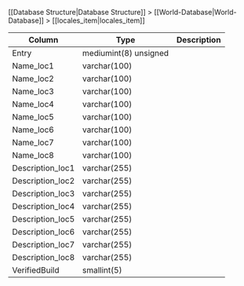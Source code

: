 [[Database Structure|Database Structure]] > [[World-Database|World-Database]] > [[locales_item|locales_item]]

Column | Type | Description
--- | --- | ---
Entry | mediumint(8) unsigned | 
Name_loc1 | varchar(100) | 
Name_loc2 | varchar(100) | 
Name_loc3 | varchar(100) | 
Name_loc4 | varchar(100) | 
Name_loc5 | varchar(100) | 
Name_loc6 | varchar(100) | 
Name_loc7 | varchar(100) | 
Name_loc8 | varchar(100) | 
Description_loc1 | varchar(255) | 
Description_loc2 | varchar(255) | 
Description_loc3 | varchar(255) | 
Description_loc4 | varchar(255) | 
Description_loc5 | varchar(255) | 
Description_loc6 | varchar(255) | 
Description_loc7 | varchar(255) | 
Description_loc8 | varchar(255) | 
VerifiedBuild | smallint(5) | 
